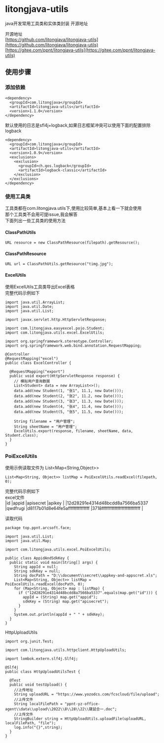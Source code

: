 # litongjava-utils
java开发常用工具类和实体类封装
开源地址  

开源地址  
[https://github.com/litongjava/litongjava-utils](https://github.com/litongjava/litongjava-utils)  
[https://gitee.com/ppnt/litongjava-utils](https://gitee.com/ppnt/litongjava-utils)

## 使用步骤

### 添加依赖
```
<dependency>
  <groupId>com.litongjava</groupId>
  <artifactId>litongjava-utils</artifactId>
  <version>1.1.0</version>
</dependency>
```
默认使用的日志是sfl4j+logback,如果日志框架冲突可以使用下面的配置排除logback
```
<dependency>
  <groupId>com.litongjava</groupId>
  <artifactId>litongjava-utils</artifactId>
  <version>1.0.9</version>
  <exclusions>
    <exclusion>
      <groupId>ch.qos.logback</groupId>
      <artifactId>logback-classic</artifactId>
    </exclusion>
  </exclusions>
</dependency>
```

### 使用工具类  
工具类都在com.litongjava.utils下,使用比较简单,基本上看一下就会使用  
那个工具类不会用可提issue,我会解答  
下面列出一些工具类的使用方法
#### ClassPathUtils
```
URL resource = new ClassPathResource(filepath).getResource();
```
#### ClassPathResource
```
URL url = ClassPathUtils.getResource("timg.jpg");
```
#### ExcelUtils
使用ExcelUtils工具类导出Excel表格  
完整代码示例如下
```
import java.util.ArrayList;
import java.util.Date;
import java.util.List;

import javax.servlet.http.HttpServletResponse;

import com.litongjava.easyexcel.pojo.Student;
import com.litongjava.utils.excel.ExcelUtils;

import org.springframework.stereotype.Controller;
import org.springframework.web.bind.annotation.RequestMapping;

@Controller
@RequestMapping("excel")
public class ExcelController {

  @RequestMapping("export")
  public void export(HttpServletResponse response) {
    // 模拟用户查询数据
    List<Student> data = new ArrayList<>();
    data.add(new Student(1, "张1", 11.1, new Date()));
    data.add(new Student(2, "张2", 11.2, new Date()));
    data.add(new Student(3, "张3", 11.3, new Date()));
    data.add(new Student(4, "张4", 11.4, new Date()));
    data.add(new Student(5, "张5", 11.5, new Date()));

    String filename = "用户管理";
    String sheetName = "用户管理";
    ExcelUtils.export(response, filename, sheetName, data, Student.class);
  }
}

```
### PoiExcelUtils
使用示例读取文件为 List<Map<String,Object>>
```
List<Map<String, Object>> listMap = PoiExcelUtils.readExcel(filepath, 0);
```
完整代码示例如下  
excel文件  
|id																|appid		|apisecret												|apikey														|
|12d28291e4314d48bcdd8a7566ba5337	|qwdfrugi	|d8117b01d8e64fe5afffffffffffffff	|3718fffffffffffffffffffffffffff	|

读取代码
```
package top.ppnt.arcsoft.face;

import java.util.List;
import java.util.Map;

import com.litongjava.utils.excel.PoiExcelUtils;

public class AppidAndSdkKey {
  public static void main(String[] args) {
    String appId = null;
    String sdkKey = null;
    String docPath = "D:\\document\\secret\\appkey-and-appscret.xls";
    List<Map<String, Object>> listMap = PoiExcelUtils.readExcel(docPath, 0);
    for (Map<String, Object> map : listMap) {
      if ("12d28291e4314d48bcdd8a7566ba5337".equals(map.get("id"))) {
        appId = (String) map.get("appid");
        sdkKey = (String) map.get("apisecret");
      }
    }
    System.out.println(appId + " " + sdkKey);
  }
}

```

HttpUploadUtils
```
import org.junit.Test;

import com.litongjava.utils.httpclient.HttpUploadUtils;

import lombok.extern.slf4j.Slf4j;

@Slf4j
public class HttpUploadUtilsTest {

  @Test
  public void testUpload() {
    //上传地址
    String uploadURL = "https://www.yozodcs.com/fcscloud/file/upload";
    //上传文件
    String localFilePath = "ppnt-yz-office-agent\\data\\upload\\2022\\8\\28\\22\\键鼠合一.doc";
    //上传文件
    StringBuilder string = HttpUploadUtils.uploadFile(uploadURL, localFilePath, "file");
    log.info("{}",string);
  }
}
```